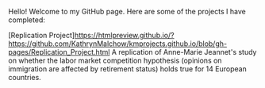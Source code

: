 Hello! Welcome to my GitHub page. Here are some of the projects I have completed:

[Replication Project]https://htmlpreview.github.io/?https://github.com/KathrynMalchow/kmprojects.github.io/blob/gh-pages/Replication_Project.html
A replication of Anne-Marie Jeannet's study on whether the labor market competition hypothesis (opinions on immigration are affected by retirement status) holds true for 14 European countries.

